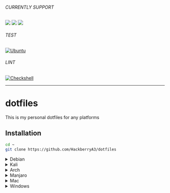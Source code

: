 ###### CURRENTLY SUPPORT
<img src="https://img.shields.io/badge/-Debian-A81D33.svg?logo=debian&style=flat"> <img src="https://img.shields.io/badge/-Ubuntu-6F52B5.svg?logo=ubuntu&style=flat"> <img src="https://img.shields.io/badge/-Kali-0087f2.svg?logo=kalilinux&logoColor=ffffff&style=flat">

###### TEST
[![Ubuntu](https://github.com/HackberryA3/dotfiles/actions/workflows/ubuntu.yaml/badge.svg)](https://github.com/HackberryA3/dotfiles/actions/workflows/ubuntu.yaml)

###### LINT
[![Checkshell](https://github.com/HackberryA3/dotfiles/actions/workflows/checkshell.yaml/badge.svg)](https://github.com/HackberryA3/dotfiles/actions/workflows/checkshell.yaml)

---

# dotfiles

This is my personal dotfiles for any platforms

## Installation

```sh
cd ~
git clone https://github.com/HackberryA3/dotfiles
```

<details>
	<summary>Debian</summary>

```sh
sudo ./dotfiles/unix/linux/debian/scripts/install.sh # install all
sudo ./dotfiles/unix/linux/debian/scripts/install.sh --cui # install only CUI tools
sudo ./dotfiles/unix/linux/debian/scripts/install.sh --gui # install only GUI tools
sudo ./dotfiles/unix/linux/debian/scripts/install.sh --dotfiles # install only dotfiles
```

> Don't need `sudo` if you are already as root
</details>

<details>
	<summary>Kali</summary>

install_cui.sh for kali additionaly installs cracking tools. If you don't want them, You can run debian/scripts/install.sh instead.
```sh
sudo ./dotfiles/unix/linux/debian/kali/scripts/install.sh # install all
sudo ./dotfiles/unix/linux/debian/kali/scripts/install.sh --cui # install only CUI tools
sudo ./dotfiles/unix/linux/debian/kali/scripts/install.sh --gui # install only GUI tools
sudo ./dotfiles/unix/linux/debian/kali/scripts/install.sh --dotfiles # install only dotfiles
```

> Don't need `sudo` if you are already as root
</details>

<details>
	<summary>Arch</summary>
Coming soon...
</details>

<details>
	<summary>Manjaro</summary>
Coming soon...
</details>

<details>
	<summary>Mac</summary>
Coming soon...
</details>

<details>
	<summary>Windows</summary>
Coming soon...
</details>
